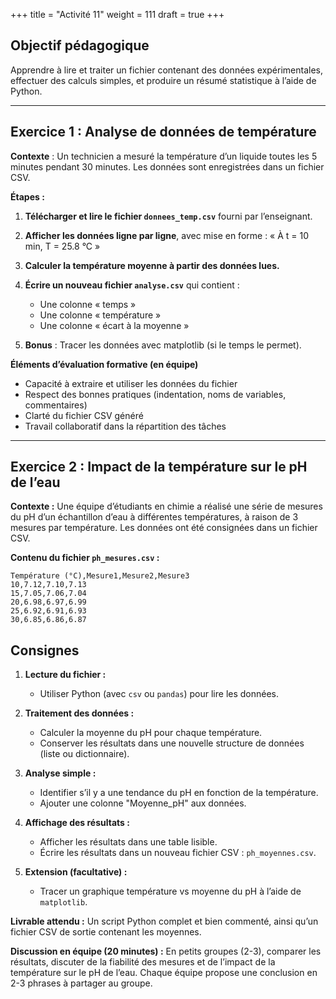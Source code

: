+++
title = "Activité 11"
weight = 111
draft = true
+++


## Objectif pédagogique

Apprendre à lire et traiter un fichier contenant des données expérimentales, effectuer des calculs simples, et produire un résumé statistique à l’aide de Python.

---

## Exercice 1 : Analyse de données de température

**Contexte** : Un technicien a mesuré la température d’un liquide toutes les 5 minutes pendant 30 minutes. Les données sont enregistrées dans un fichier CSV.

**Étapes :**

1. **Télécharger et lire le fichier `donnees_temp.csv`** fourni par l’enseignant.
2. **Afficher les données ligne par ligne**, avec mise en forme : « À t = 10 min, T = 25.8 °C »
3. **Calculer la température moyenne à partir des données lues.**
4. **Écrire un nouveau fichier `analyse.csv`** qui contient :

   * Une colonne « temps »
   * Une colonne « température »
   * Une colonne « écart à la moyenne »
5. **Bonus** : Tracer les données avec matplotlib (si le temps le permet).


**Éléments d’évaluation formative (en équipe)**

* Capacité à extraire et utiliser les données du fichier
* Respect des bonnes pratiques (indentation, noms de variables, commentaires)
* Clarté du fichier CSV généré
* Travail collaboratif dans la répartition des tâches

---

## Exercice 2 : Impact de la température sur le pH de l’eau

**Contexte :**
Une équipe d’étudiants en chimie a réalisé une série de mesures du pH d’un échantillon d’eau à différentes températures, à raison de 3 mesures par température. Les données ont été consignées dans un fichier CSV.

**Contenu du fichier `ph_mesures.csv` :**

```
Température (°C),Mesure1,Mesure2,Mesure3
10,7.12,7.10,7.13
15,7.05,7.06,7.04
20,6.98,6.97,6.99
25,6.92,6.91,6.93
30,6.85,6.86,6.87
```

## Consignes

1. **Lecture du fichier :**

   * Utiliser Python (avec `csv` ou `pandas`) pour lire les données.

2. **Traitement des données :**

   * Calculer la moyenne du pH pour chaque température.
   * Conserver les résultats dans une nouvelle structure de données (liste ou dictionnaire).

3. **Analyse simple :**

   * Identifier s’il y a une tendance du pH en fonction de la température.
   * Ajouter une colonne "Moyenne\_pH" aux données.

4. **Affichage des résultats :**

   * Afficher les résultats dans une table lisible.
   * Écrire les résultats dans un nouveau fichier CSV : `ph_moyennes.csv`.

5. **Extension (facultative) :**

   * Tracer un graphique température vs moyenne du pH à l’aide de `matplotlib`.

**Livrable attendu :**
Un script Python complet et bien commenté, ainsi qu’un fichier CSV de sortie contenant les moyennes.

**Discussion en équipe (20 minutes) :**
En petits groupes (2-3), comparer les résultats, discuter de la fiabilité des mesures et de l’impact de la température sur le pH de l’eau. Chaque équipe propose une conclusion en 2-3 phrases à partager au groupe.



